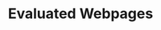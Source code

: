 ---
layout: page
title: Evaluated Webpages
permalink: /Onward2021/EvaluatedWebpages
redirect: https://github.com/gwendal-jouneaux/AdaptableHTML-EnergyConsumption/blob/master/Evaluated_Websites.png
---
